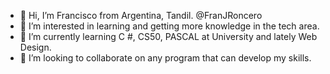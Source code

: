 - 👋 Hi, I’m Francisco from Argentina, Tandil. @FranJRoncero
- 👀 I’m interested in learning and getting more knowledge in the tech area.
- 🌱 I’m currently learning C #, CS50, PASCAL at University and lately Web Design.
- 💞️ I’m looking to collaborate on any program that can develop my skills.

<!---
FranJRoncero is a ✨ special ✨ repository because its `README.md` (this file) appears on your GitHub profile.
You can click the Preview link to take a look at your changes.
--->
